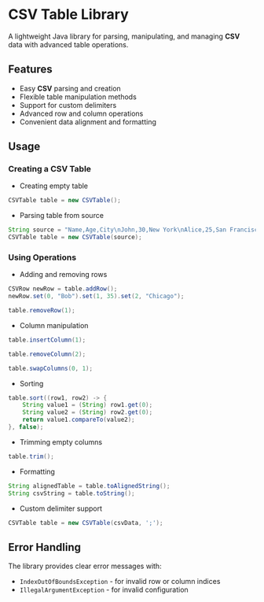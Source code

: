 # CSV Table Library

A lightweight Java library for parsing, manipulating, and managing **CSV** data with advanced table operations.

## Features

- Easy **CSV** parsing and creation
- Flexible table manipulation methods
- Support for custom delimiters
- Advanced row and column operations
- Convenient data alignment and formatting

## Usage

### Creating a CSV Table

- Creating empty table

```java
CSVTable table = new CSVTable();
```

- Parsing table from source

```java
String source = "Name,Age,City\nJohn,30,New York\nAlice,25,San Francisco";
CSVTable table = new CSVTable(source);
```

### Using Operations

 - Adding and removing rows

```java
CSVRow newRow = table.addRow();
newRow.set(0, "Bob").set(1, 35).set(2, "Chicago");

table.removeRow(1);
```

 - Column manipulation

```java
table.insertColumn(1);

table.removeColumn(2);

table.swapColumns(0, 1);
```

 - Sorting

```java
table.sort((row1, row2) -> {
    String value1 = (String) row1.get(0);
    String value2 = (String) row2.get(0);
    return value1.compareTo(value2);
}, false);
```

 - Trimming empty columns

```java
table.trim();
```

 - Formatting

```java
String alignedTable = table.toAlignedString();
String csvString = table.toString();
```

 - Custom delimiter support

```java
CSVTable table = new CSVTable(csvData, ';');
```

## Error Handling

The library provides clear error messages with:
- `IndexOutOfBoundsException` - for invalid row or column indices
- `IllegalArgumentException` - for invalid configuration
